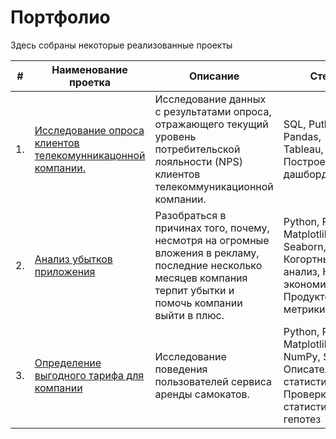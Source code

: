 # Портфолио

Здесь собраны некоторые реализованные проекты

| #  | Наименование проетка                              | Описание                                             | Стек                                            |   
|----|---------------------------------------------------|------------------------------------------------------|-------------------------------------------------|
| 1. | [Исследование опроса клиентов телекомунникацонной компании.](https://github.com/79sins/portfolio/blob/e727ad8a7bbb0d93995e58c97e9526e07753089c/%D0%9F%D1%80%D0%BE%D0%B5%D0%BA%D1%82%201.md)| Исследование данных с результатами опроса, отражающего текущий уровень потребительской лояльности (NPS) клиентов телекоммуникационной компании. | SQL, Puthon, Pandas, Tableau, Построение дашбордов |  
| 2. | [Анализ убытков приложения](https://github.com/79sins/portfolio/blob/43267608aec29f7a6f374476b653829e34ef5077/%D0%9F%D1%80%D0%BE%D0%B5%D0%BA%D1%82%202.md)| Разобраться в причинах того, почему, несмотря на огромные вложения в рекламу, последние несколько месяцев компания терпит убытки и помочь компании выйти в плюс. | Python, Pandas, Matplotlib, Seaborn, Когортный анализ, Юнит-экономика, Продуктовые метрики |
| 3. | [Определение выгодного тарифа для компании](https://github.com/79sins/portfolio/blob/37b329aaf985ab596466e01e41858a0e0f446898/%D0%9F%D1%80%D0%BE%D0%B5%D0%BA%D1%82%203.md)| Исследование поведения пользователей сервиса аренды самокатов. | Python, Pandas, Matplotlib, NumPy, SciPy, Описательная статистика, Проверка статистических гепотез | 
